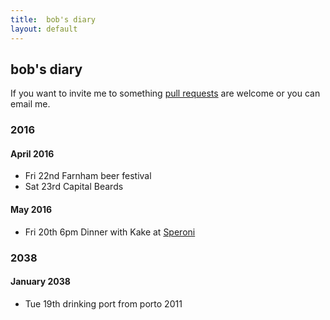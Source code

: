 ```yaml
---
title:  bob's diary
layout: default
---
```

## bob's diary ##

If you want to invite me to something [pull requests](https://github.com/rjw1/randomness.org.uk/blob/master/diary/index.md)
are welcome or you can email me.

### 2016 ###

#### April 2016 ###

* Fri 22nd Farnham beer festival
* Sat 23rd Capital Beards

#### May 2016 ####

* Fri 20th 6pm Dinner with Kake at [Speroni](http://speronirestaurant.com/)

### 2038 ###

#### January 2038 ####

* Tue 19th drinking port from porto 2011

